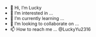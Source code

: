 - 👋 Hi, I’m Lucky 
- 👀 I’m interested in ...
- 🌱 I’m currently learning ...
- 💞️ I’m looking to collaborate on ...
- 📫 How to reach me ... @LuckyYu2316

<!---
LuckyYu2316/LuckyYu2316 is a ✨ special ✨ repository because its `README.md` (this file) appears on your GitHub profile.
You can click the Preview link to take a look at your changes.
--->

